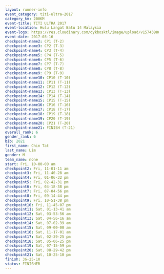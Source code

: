 ```yaml
---
layout: runner-info 
event_category: titi-ultra-2017 
category_km: 200KM 
event-title: TITI ULTRA 2017 
event-location: Hulu Langat Batu 14 Malaysia 
event-logo: https://res.cloudinary.com/dykbosktl/image/upload/v1574388892/Logo/titi250km_2017_logo_vstx0h.jpg 
event-date: 2017-03-16 
checkpoint-name2: CP1 (T-2) 
checkpoint-name3: CP2 (T-3) 
checkpoint-name4: CP3 (T-4) 
checkpoint-name5: CP4 (T-5) 
checkpoint-name6: CP5 (T-6) 
checkpoint-name7: CP7 (T-7) 
checkpoint-name8: CP8 (T-8) 
checkpoint-name9: CP9 (T-9) 
checkpoint-name10: CP10 (T-10) 
checkpoint-name11: CP11 (T-11) 
checkpoint-name12: CP12 (T-12) 
checkpoint-name13: CP13 (T-13) 
checkpoint-name14: CP14 (T-14) 
checkpoint-name15: CP15 (T-15) 
checkpoint-name16: CP16 (T-16) 
checkpoint-name17: CP18 (T-17) 
checkpoint-name18: CP19 (T-18) 
checkpoint-name19: CP20 (T-19) 
checkpoint-name20: CP21 (T-20) 
checkpoint-name21: FINISH (T-21) 
overall_rank: 6
gender_rank: 6
bib: 2021
first_name: Chin Tat
last_name: Lim
gender: M
team_name: none
start: Fri, 10-00-00 am
checkpoint2: Fri, 11-01-11 am
checkpoint3: Fri, 11-40-28 am
checkpoint4: Fri, 01-06-32 pm
checkpoint5: Fri, 02-42-31 pm
checkpoint6: Fri, 04-18-38 pm
checkpoint7: Fri, 07-04-56 pm
checkpoint8: Fri, 09-14-44 pm
checkpoint9: Fri, 10-51-38 pm
checkpoint10: Fri, 11-45-07 pm
checkpoint11: Sat, 01-13-41 am
checkpoint12: Sat, 03-53-56 am
checkpoint13: Sat, 04-56-16 am
checkpoint14: Sat, 07-02-39 am
checkpoint15: Sat, 09-00-00 am
checkpoint16: Sat, 11-17-01 am
checkpoint17: Sat, 02-39-25 pm
checkpoint18: Sat, 05-06-25 pm
checkpoint19: Sat, 07-15-59 pm
checkpoint20: Sat, 08-29-42 pm
checkpoint21: Sat, 10-25-10 pm
finish: 36-25-10
status: FINISHER
---
```

